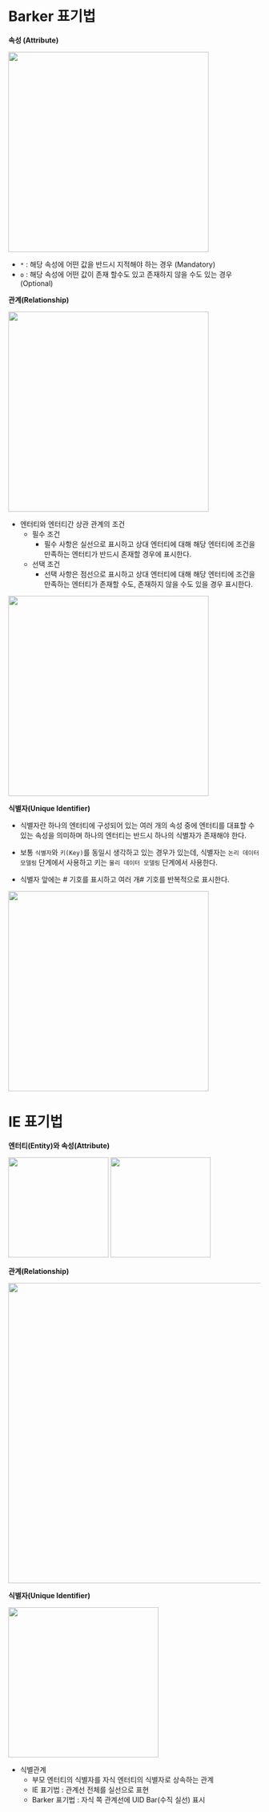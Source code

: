 # **Barker 표기법**

**속성 (Attribute)**

<img src="https://user-images.githubusercontent.com/66513003/119123802-ed91ff00-ba6a-11eb-9086-203904191636.png" width="400">

- `*` : 해당 속성에 어떤 값을 반드시 지적해야 하는 경우 (Mandatory)
- `o` : 해당 속성에 어떤 값이 존재 할수도 있고 존재하지 않을 수도 있는 경우 (Optional)

**관계(Relationship)**

<img src="https://user-images.githubusercontent.com/66513003/119124189-5a0cfe00-ba6b-11eb-9cca-0df71ebc84fd.png" width="400">

- 엔터티와 엔터티간 상관 관계의 조건
    - 필수 조건
        - 필수 사항은 실선으로 표시하고 상대 엔터티에 대해 해당 엔터티에 조건을 만족하는 엔터티가 반드시 존재할 경우에 표시한다.
    - 선택 조건
        - 선택 사항은 점선으로 표시하고 상대 엔터티에 대해 해당 엔터티에 조건을 만족하는 엔터티가 존재할 수도, 존재하지 않을 수도 있을 경우 표시한다.

<img src="https://user-images.githubusercontent.com/66513003/119124443-a22c2080-ba6b-11eb-8619-a484770ff965.png" width="400">

**식별자(Unique Identifier)**

- 식별자란 하나의 엔터티에 구성되어 있는 여러 개의 속성 중에 엔터티를 대표할 수 있는 속성을 의미하며
하나의 엔터티는 반드시 하나의 식별자가 존재해야 한다.

- 보통 `식별자`와 `키(Key)`를 동일시 생각하고 있는 경우가 있는데,
식별자는 `논리 데이터 모델링` 단계에서 사용하고 키는 `물리 데이터 모델링` 단계에서 사용한다.

- 식별자 앞에는 # 기호를 표시하고 여러 개# 기호를 반복적으로 표시한다.

<img src="https://user-images.githubusercontent.com/66513003/119124793-064ee480-ba6c-11eb-87f2-135ea93a80ee.png" width="400">

#

# **IE 표기법**

**엔터티(Entity)와 속성(Attribute)**  

<img src="https://user-images.githubusercontent.com/66513003/119125302-955bfc80-ba6c-11eb-8d5d-6b64ee7cd7cb.png" width="200">
<img src="https://user-images.githubusercontent.com/66513003/119125335-9f7dfb00-ba6c-11eb-979d-126563bd7861.png" width="200">

**관계(Relationship)**

<img src="https://user-images.githubusercontent.com/66513003/119125198-79585b00-ba6c-11eb-9caa-be94e7655a6a.png" width="600">

**식별자(Unique Identifier)**

<img src="https://user-images.githubusercontent.com/66513003/119125481-c6d4c800-ba6c-11eb-93ee-c4d37c30971f.png" width="300">

- 식별관계
    - 부모 엔터티의 식별자를 자식 엔터티의 식별자로 상속하는 관계
    - IE 표기법 : 관계선 전체를 실선으로 표현
    - Barker 표기법 : 자식 쪽 관계선에 UID Bar(수직 실선) 표시

